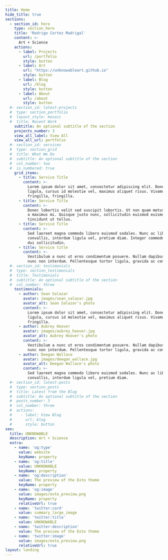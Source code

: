```yaml
---
title: Home
hide_title: true
sections:
  - section_id: hero
    type: section_hero
    title: 'Rodrigo Cortez Madrigal'
    content: >-
      Art + Science
    actions:
      - label: Projects
        url: /portfolio
        style: button
      - label: Art
        url: "https://unknowableart.github.io"
        style: button
      - label: Blog
        url: /blog
        style: button
      - label: About
        url: /about
        style: button
  #- section_id: latest-projects
  #  type: section_portfolio
  #  layout_style: mosaic
  #  title: Recent Work
    subtitle: An optional subtitle of the section
    projects_number: 3
    view_all_label: View All
    view_all_url: portfolio
  #- section_id: services
  #  type: section_grid
  #  title: What We Do
  #  subtitle: An optional subtitle of the section
  #  col_number: two
  #  is_numbered: true
    grid_items:
      - title: Service Title
        content: >-
          Lorem ipsum dolor sit amet, consectetur adipiscing elit. Donec nisl
          ligula, cursus id molestie vel, maximus aliquet risus. Vivamus in nibh
          fringilla, fringilla.
      - title: Service Title
        content: >-
          Donec lobortis velit sed suscipit lobortis. Ut non quam metus. Nullam
          a maximus mi. Quisque justo nunc, sollicitudin euismod euismod at,
          tincidunt ut tellus.
      - title: Service Title
        content: >-
          Sed laoreet magna commodo libero euismod sodales. Nunc ac libero
          convallis, interdum ligula vel, pretium diam. Integer commodo sem at
          dui sollicitudin.
      - title: Service title
        content: >-
          Vestibulum a nunc ut eros condimentum posuere. Nullam dapibus quis
          nunc non interdum. Pellentesque tortor ligula, gravida ac commodo eu.
  #- section_id: testimonials
  #  type: section_testimonials
  #  title: Testimonials
  #  subtitle: An optional subtitle of the section
  #  col_number: three
    testimonials:
      - author: Sean Salazar
        avatar: images/sean_salazar.jpg
        avatar_alt: Sean Salazar's photo
        content: >-
          Lorem ipsum dolor sit amet, consectetur adipiscing elit. Donec nisl
          ligula, cursus id molestie vel, maximus aliquet risus. Vivamus in nibh
          fringilla.
      - author: Aubrey Hoover
        avatar: images/aubrey_hoover.jpg
        avatar_alt: Aubrey Hoover's photo
        content: >-
          Vestibulum a nunc ut eros condimentum posuere. Nullam dapibus quis
          nunc non interdum. Pellentesque tortor ligula, gravida ac commodo eu.
      - author: Deegan Wallace
        avatar: images/deegan_wallace.jpg
        avatar_alt: Deegan Wallace's photo
        content: >-
          Sed laoreet magna commodo libero euismod sodales. Nunc ac libero
          convallis, interdum ligula vel, pretium diam.
  #- section_id: latest-posts
  #  type: section_posts
  #  title: Latest from the Blog
  #  subtitle: An optional subtitle of the section
  #  posts_number: 3
  #  col_number: three
  #  actions:
  #    - label: View Blog
  #      url: blog
  #      style: button
seo:
  title: UNKNOWABLE
  description: Art + Science
  extra:
    - name: 'og:type'
      value: website
      keyName: property
    - name: 'og:title'
      value: UNKNOWABLE
      keyName: property
    - name: 'og:description'
      value: The preview of the Exto theme
      keyName: property
    - name: 'og:image'
      value: images/exto_preview.png
      keyName: property
      relativeUrl: true
    - name: 'twitter:card'
      value: summary_large_image
    - name: 'twitter:title'
      value: UNKNOWABLE
    - name: 'twitter:description'
      value: The preview of the Exto theme
    - name: 'twitter:image'
      value: images/exto_preview.png
      relativeUrl: true
layout: landing
---
```

